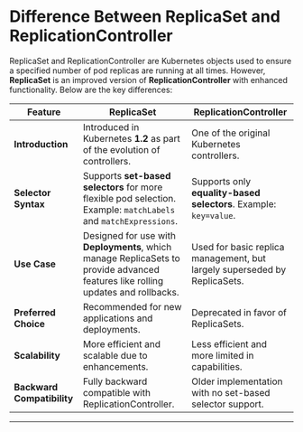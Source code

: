# Difference Between ReplicaSet and ReplicationController

ReplicaSet and ReplicationController are Kubernetes objects used to ensure a specified number of pod replicas are running at all times. However, **ReplicaSet** is an improved version of **ReplicationController** with enhanced functionality. Below are the key differences:

| **Feature**                  | **ReplicaSet**                                        | **ReplicationController**                         |
|------------------------------|-----------------------------------------------------|------------------------------------------------|
| **Introduction**             | Introduced in Kubernetes **1.2** as part of the evolution of controllers. | One of the original Kubernetes controllers. |
| **Selector Syntax**          | Supports **set-based selectors** for more flexible pod selection. Example: `matchLabels` and `matchExpressions`. | Supports only **equality-based selectors**. Example: `key=value`. |
| **Use Case**                 | Designed for use with **Deployments**, which manage ReplicaSets to provide advanced features like rolling updates and rollbacks. | Used for basic replica management, but largely superseded by ReplicaSets. |
| **Preferred Choice**         | Recommended for new applications and deployments.   | Deprecated in favor of ReplicaSets.            |
| **Scalability**              | More efficient and scalable due to enhancements.    | Less efficient and more limited in capabilities. |
| **Backward Compatibility**   | Fully backward compatible with ReplicationController. | Older implementation with no set-based selector support. |

---